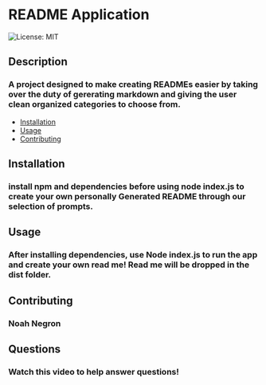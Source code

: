 # README Application
  ![License: MIT](https://img.shields.io/badge/License-MIT-yellow.svg)
  ## Description
  ### A project designed to make creating READMEs easier by taking over the duty of gererating markdown and giving the user clean organized categories to choose from.
  - <a href="#installation">Installation</a>
  - <a href="#usage">Usage</a>
  - <a href="#contributing">Contributing</a>
  ## Installation
  ### install npm and dependencies before using node index.js to create your own personally Generated README through our selection of prompts.
  ## Usage
  ### After installing dependencies, use Node index.js to run the app and create your own read me! Read me will be dropped in the dist folder.
  ## Contributing
  ### Noah Negron
## Questions
### Watch this video to help answer questions!
